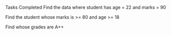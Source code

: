 Tasks Completed
Find the data where student has age = 22 and marks = 90

Find the student whose marks is >= 80 and age >= 18

Find whose grades are A++